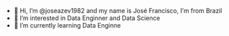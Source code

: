 - 👋 Hi, I’m @joseazev1982 and my name is José Francisco, I'm from Brazil
- 👀 I’m interested in Data Enginner and Data Science
- 🌱 I’m currently learning Data Enginne
<!---
joseazev1982/joseazev1982 is a ✨ special ✨ repository because its `README.md` (this file) appears on your GitHub profile.
You can click the Preview link to take a look at your changes.
--->

